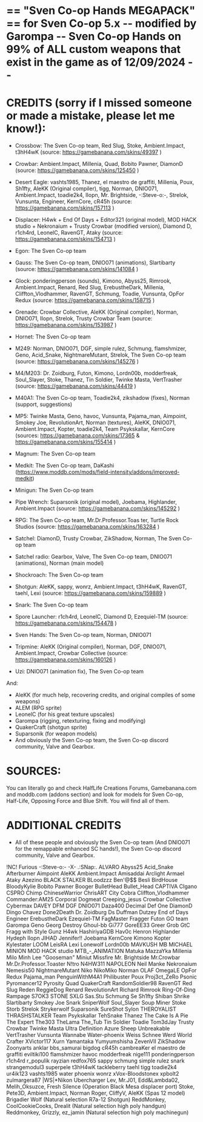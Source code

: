 == "Sven Co-op Hands MEGAPACK" == for Sven Co-op 5.x -- modified by Garompa
-- Sven Co-op Hands on 99% of ALL custom weapons that exist in the game as of 12/09/2024 --
=======================================================================



CREDITS (sorry if I missed someone or made a mistake, please let me know!):
=======================================================================


- Crossbow: The Sven Co-op team, Red Slug, Stoke, Ambient.Impact, t3hH4wK (source: https://gamebanana.com/skins/49397 )

- Crowbar: Ambient.Impact, Millenia, Quad, Bobito Pawner, DiamonD (source: https://gamebanana.com/skins/125450 )

- Desert Eagle: vashts1985, Thanez, el maestro de graffiti, Millenia, Poux, Sh1fty, AleKK (Original compiler), tigg, Norman, DNIO071, Ambient.Impact, toadie2k4, IIopn, Mr. Brightside, -:Steve-o:-, Strelok, Vunsunta, Engineer, KernCore, cR45h (source: https://gamebanana.com/skins/157113 )

- Displacer: H4wk + End Of Days + Editor321 (original model), MOD HACK studio + Nekronaium + Trusty Crowbar (modified version), Diamond D, r1ch4rd, LeonelC, RavenGT, Ataky (source: https://gamebanana.com/skins/154713 )

- Egon: The Sven Co-op team

- Gauss: The Sven Co-op team, DNIO071 (animations), Slartibarty (source: https://gamebanana.com/skins/141084 )

- Glock: ponderingperson (sounds), Kimono, Abyss25, Rimrook, Ambient.Impact, Renard, Red Slug, ErebustheDark, Millenia, Cliffton_Vlodhammer, RavenGT, Schmung, Toadie, Vunsunta, OpFor Redux (source: https://gamebanana.com/skins/158715 )

- Grenade: Crowbar Collective, AleKK (Original compiler), Norman, DNIO071, IIopn, Strelok, Trusty Crowbar Team (source: https://gamebanana.com/skins/153987 )

- Hornet: The Sven Co-op team

- M249: Norman, DNIO071, DGF, simple rulez, Schmung, flamshmizer, Geno, Acid_Snake, NightmareMutant, Strelok, The Sven Co-op team (source: https://gamebanana.com/skins/145276 )

- M4/M203: Dr. Zoidburg, Futon, Kimono, Lordn00b, modderfreak, Soul_Slayer, Stoke, Thanez, Tin Soldier, Twinke Masta, VertTrasher (source: https://gamebanana.com/skins/44419 )

- M40A1: The Sven Co-op team, Toadie2k4, zikshadow (fixes), Norman (support, suggestions)

- MP5: Twinke Masta, Geno, havoc, Vunsunta, Pajama_man, Aimpoint, Smokey Joe, RevolutionArt, Norman (textures), AleKK, DNIO071, Ambient.Impact, Kopter, toadie2k4, Team Psykskallar, KernCore (sources: https://gamebanana.com/skins/17365 & https://gamebanana.com/skins/155414 )

- Magnum: The Sven Co-op team

- Medkit: The Sven Co-op team, DaKashi (https://www.moddb.com/mods/field-intensity/addons/improved-medkit)

- Minigun: The Sven Co-op team

- Pipe Wrench: Suparsonik (original model), Joebama, Highlander, Ambient.Impact (source: https://gamebanana.com/skins/145292 )

- RPG: The Sven Co-op team, Mr.Dr.Professor.Toas ter, Turtle Rock Studios (source: https://gamebanana.com/skins/163284 )

- Satchel: DiamonD, Trusty Crowbar, ZikShadow, Norman, The Sven Co-op team

- Satchel radio: Gearbox, Valve, The Sven Co-op team, DNIO071 (animations), Norman (main model)

- Shockroach: The Sven Co-op team

- Shotgun: AleKK, sappy, wonrz, Ambient.Impact, t3hH4wK, RavenGT, taehl, Lexi (source: https://gamebanana.com/skins/159889 )

- Snark: The Sven Co-op team

- Spore Launcher: r1ch4rd, LeonelC, Diamond D, Ezequiel-TM (source: https://gamebanana.com/skins/154478 )

- Sven Hands: The Sven Co-op team, Norman, DNIO071

- Tripmine: AleKK (Original compiler), Norman, DGF, DNIO071, Ambient.Impact, Crowbar Collective (source: https://gamebanana.com/skins/160126 )

- Uzi: DNIO071 (animation fix), The Sven Co-op team


And:
- AleKK (for much help, recovering credits, and original compiles of some weapons)
- ALEM (RPG sprite)
- LeonelC (for his great texture upscales)
- Garompa (rigging, retexturing, fixing and modifying)
- QuakerCraft (shotgun sprite)
- Suparsonik (for weapon models)
- And obviously the Sven Co-op team, the Sven Co-op discord community, Valve and Gearbox.




SOURCES:
=======================================================================

You can literally go and check HalfLife Creations Forums, Gamebanana.com and moddb.com (addons section) and look for models for Sven Co-op, Half-Life, Opposing Force and Blue Shift. You will find all of them. 




ADDITIONAL CREDITS
=======================================================================

- All of these people and obviously the Sven Co-op team (And DNIO071 for the remappable enhanced SC hands!), the Sven Co-op discord community, Valve and Gearbox.


!NC! Furious
-:Steve-o:-
-X-
.:SNap:.
ALVARO
Abyss25
Acid_Snake
Afterburner
Aimpoint
AleKK
Ambient.Impact
Amisaddai
Arclight
Armael
Ataky
Azezino
BLACK STALKER
BLoodzzz
Ben'@$$
Besli
BirdHouse
BloodyKylie
Bobito Pawner
Booger
BulletHead
Bullet_Head
CAPTIVA
CIgano
CSPRO
Chimp
ChineseWarrior
ChrisART
City Cobra
Cliffton_Vlodhammer
Commander:AM25
Corporal Dogmeat
Creeping_jesus
Crowbar Collective
Cybermax
DAVEY
DFM
DGF
DNIO071
Daza400
Decimal
Def One
DiamonD
Dingo Chavez
Done2Death
Dr. Zoidburg
Ds
Duffman
Dutzey
End of Days
Engineer
ErebustheDark
Ezequiel-TM
FagMaster
Fragger
Futon
GO team
Garompa
Geno
Georg Destroy
Ghoul-bb
Gi777
GoreEE33
Greer
Grob
GtC Fragg with Style
Gunz
H4wk
HashiriyaGDB
Hav0c
Henron
Highlander
Hydeph
IIopn
JIHAD
Jennifer!!
Joebama
KernCore
Kimono
Kopter
Kylestater
LOOM
LeisRA
Lexi
Lonewolf
Lordn00b
MAVKUSH
MB MICHAEL
MINION
MOD HACK studio
MTB_-_ANIMATION
Matuka
MazzaYka
Millenia
Milo
Minh Lee "Gooseman"
Miniut
Missfire
Mr. Brightside
Mr.Crowbar
Mr.Dr.Professor.Toaster
N!tro
N4HW311
NAPOLEON
Neil Manke
Nekronaium
Nemesis50
NightmareMutant
Niko
NikoMiko
Norman
OLAF
OmegaLE
OpFor Redux
Pajama_man
PenguinWithM4A1
Philibuster
Poux
Proj3ct_ZeRo
Psonic
Pyromancer12
Pyrosity
Quad
QuakerCraft
RandomSoldier98
RavenGT
Red Slug
Reden
ReggieDog
Renard
RevolutionArt
Richard
Rimrook
Ring-Of-Ding Rampage
S7OK3
STONE
SXLG
Sas.Stu
Schmung
Se
Sh1fty
Shiban
Shrike
Slartibarty
Smokey Joe
Snark
SniperWolf
Soul_Slayer
Soup Miner
Stoke
Storb
Strelok
Strykerwolf
Suparsonik
SureShot
Sylon
THEROYALIST
THRASHSTALKER
Team Psykskallar
TehSnake
Thanez
The Cake Is A Pie
The Expert
The303
TheLama
The_Tub
Tin Soldier
Toadie
Tom3dJay
Trusty Crowbar
Twinke Masta
Ultra Definition Azure Sheep
Unbreakable
VertTrasher
Vunsunta
Wannabe
Water-phoenix
Weiss Schnee
Werd
World Crafter
XVictor117
Xurn
Yamantaka
Yumyumshisha
ZevenVII
ZikShadow
Zoonyarts
anklar
bbs_samurai
bigdog
cR45h
cambreaKer
el maestro de graffiti
eviltiki100
flamshmizer
havoc
modderfreak
nige111
ponderingperson
r1ch4rd
r_populik
rayzian
redfox765
sappy
schmung
simple rulez
snark
strangemodul3
superpele
t3hH4wK
tackleberry
taehl
tigg
toadie2k4
ur4ik123
vashts1985
water phoenix
wonrz
xVox-Bloodstonex
xpbolt2
zulmargera87
|WS|*Nikon Ubercharger
Lev, Mr.J01, Edd&Lambda02, Melih_Oksuzce, Fresh Silence (Operation Black Mesa displacer port)
Stoke, Pete3D, Ambient.Impact, Norman Roger, CliffyV, AleKK (Spas 12 model)
Brigadier Wolf (Natural selection R7a-12 Shotgun)
ReddMonkey, CoolCookieCooks, Drealit (Natural selection high poly handgun)
Reddmonkey, Grizzly, ez_jamin (Natural selection high poly machinegun)
